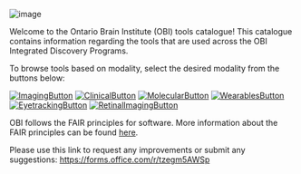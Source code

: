 ![image](https://user-images.githubusercontent.com/107212980/176284819-f6d572d7-e471-4100-92a8-43f96766cba4.png)

Welcome to the Ontario Brain Institute (OBI) tools catalogue! This catalogue contains information regarding the tools that are used across the OBI Integrated Discovery Programs. 

To browse tools based on modality, select the desired modality from the buttons below:

[![ImagingButton](https://user-images.githubusercontent.com/107212980/184239704-44c0604b-4c05-4c2b-8da5-aad4d8d89a7b.PNG)](ImagingTools.md)
[![ClinicalButton](https://user-images.githubusercontent.com/107212980/184238715-a245fc35-eae4-47ef-af75-347ab98f2999.PNG)](ClinicalTools.md)
[![MolecularButton](https://user-images.githubusercontent.com/107212980/184239278-bc7f9162-0a09-4afd-b2dd-79504658332e.PNG)](MolecularTools.md)
[![WearablesButton](https://user-images.githubusercontent.com/107212980/184240027-768bd039-28a2-4175-ad1a-5234a67f1bb3.PNG)](WearableTools.md)
[![EyetrackingButton](https://user-images.githubusercontent.com/107212980/184240805-cd6a32ab-a941-4400-80a1-837c00b2c8d3.PNG)](EyeTrackingTools.md)
[![RetinalImagingButton](https://user-images.githubusercontent.com/107212980/184241317-d6af8404-b5ad-4b3c-a578-f48c4bae5bda.PNG)](RetinalImagingTools.md)

OBI follows the FAIR principles for software. More information about the FAIR principles can be found [here](FAIR.md).

Please use this link to request any improvements or submit any suggestions: https://forms.office.com/r/tzegm5AWSp
